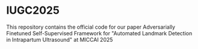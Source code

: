 # IUGC2025
This repository contains the official code for our paper Adversarially Finetuned Self-Supervised Framework for "Automated Landmark Detection in Intrapartum Ultrasound" at MICCAI 2025
